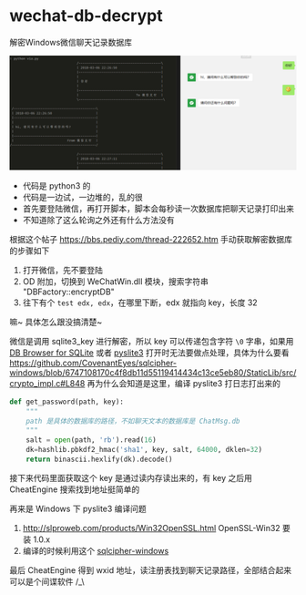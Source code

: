 # wechat-db-decrypt
解密Windows微信聊天记录数据库

![image](image.png)

* 代码是 python3 的
* 代码是一边试，一边堆的，乱的很
* 首先要登陆微信，再打开脚本，脚本会每秒读一次数据库把聊天记录打印出来
* 不知道除了这么轮询之外还有什么方法没有

根据这个帖子 https://bbs.pediy.com/thread-222652.htm 手动获取解密数据库的步骤如下

1. 打开微信，先不要登陆
2. OD 附加，切换到 WeChatWin.dll 模块，搜索字符串 "DBFactory::encryptDB"
3. 往下有个 `test edx, edx`，在哪里下断，edx 就指向 key，长度 32

嘛~ 具体怎么跟没搞清楚~

微信是调用 sqlite3_key 进行解密，所以 key 可以传递包含字符 `\0` 字串，如果用 [DB Browser for SQLite](http://sqlitebrowser.org/) 或者 [pyslite3](https://github.com/rigglemania/pysqlcipher3) 打开时无法要做点处理，具体为什么要看 https://github.com/CovenantEyes/sqlcipher-windows/blob/6747108170c4f8db11d55119414434c13ce5eb80/StaticLib/src/crypto_impl.c#L848
再为什么会知道是这里，编译 pyslite3 打日志打出来的

``` python
def get_password(path, key):
    """
    path 是具体的数据库的路径，不如聊天文本的数据库是 ChatMsg.db
    """
    salt = open(path, 'rb').read(16)
    dk=hashlib.pbkdf2_hmac('sha1', key, salt, 64000, dklen=32)
    return binascii.hexlify(dk).decode()
```

接下来代码里面获取这个 key 是通过读内存读出来的，有 key 之后用 CheatEngine 搜索找到地址挺简单的

再来是 Windows 下 pyslite3 编译问题
1. http://slproweb.com/products/Win32OpenSSL.html OpenSSL-Win32 要装 1.0.x
2. 编译的时候利用这个 [sqlcipher-windows
](https://github.com/CovenantEyes/sqlcipher-windows)

最后 CheatEngine 得到 wxid 地址，读注册表找到聊天记录路径，全部结合起来可以是个间谍软件 /_\
